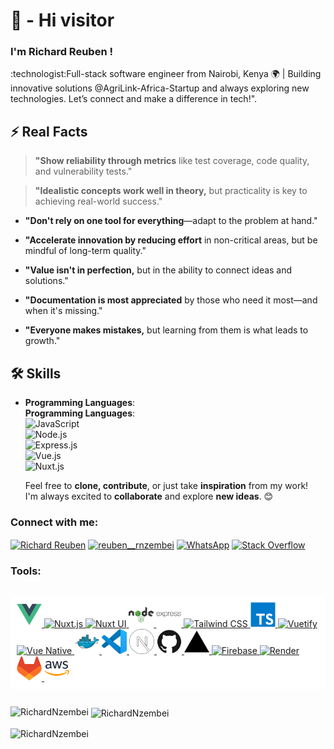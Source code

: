 <h1>👋 - Hi visitor</h1>
<h3>I'm Richard Reuben !</h3>

<p>:technologist:Full-stack software engineer from Nairobi, Kenya 🌍 | Building innovative solutions @AgriLink-Africa-Startup and always exploring new technologies. Let’s connect and make a difference in tech!".</p>


## ⚡ Real Facts
> **"Show reliability through metrics** like test coverage, code quality, and vulnerability tests."

> **"Idealistic concepts work well in theory,** but practicality is key to achieving real-world success."

- **"Don't rely on one tool for everything**—adapt to the problem at hand."

- **"Accelerate innovation by reducing effort** in non-critical areas, but be mindful of long-term quality."

- **"Value isn't in perfection,** but in the ability to connect ideas and solutions."

- **"Documentation is most appreciated** by those who need it most—and when it's missing."

- **"Everyone makes mistakes,** but learning from them is what leads to growth."


## 🛠 Skills

- **Programming Languages**:  
 **Programming Languages**:  
![JavaScript](https://img.shields.io/badge/-JavaScript-EDD94B?logo=javascript&logoColor=white)  
![Node.js](https://img.shields.io/badge/-Node.js-43853D?logo=node.js&logoColor=white)  
![Express.js](https://img.shields.io/badge/-Express.js-404D59?logo=express&logoColor=white)  
![Vue.js](https://img.shields.io/badge/-Vue.js-42b883?logo=vue.js&logoColor=white)  
![Nuxt.js](https://img.shields.io/badge/-Nuxt.js-00C58E?logo=nuxtdotjs&logoColor=white)  


  Feel free to **clone, contribute**, or just take **inspiration** from my work!  
I'm always excited to **collaborate** and explore **new ideas**. 😊


  
<h3 align="left">Connect with me:</h3>
<p align="left">
<a href="https://linkedin.com/in/Richard Reuben" target="blank"><img align="center" src="https://raw.githubusercontent.com/rahuldkjain/github-profile-readme-generator/master/src/images/icons/Social/linked-in-alt.svg" alt="Richard Reuben" height="30" width="40" /></a>
<a href="https://www.instagram.com/reuben__rnzembei" target="blank"><img align="center" src="https://raw.githubusercontent.com/rahuldkjain/github-profile-readme-generator/master/src/images/icons/Social/instagram.svg" alt="reuben__rnzembei" height="30" width="40" /></a>
<a href="https://wa.me/254740934445" target="_blank"><img align="center" src="https://raw.githubusercontent.com/rahuldkjain/github-profile-readme-generator/master/src/images/icons/Social/whatsapp.svg" alt="WhatsApp" height="30" width="40" /></a>
<a href="https://stackoverflow.com/users/23212627/saint" target="_blank">
  <img align="center" src="https://stackoverflow.com/favicon.ico" alt="Stack Overflow" height="30" width="40" />
</a>
</p>
<h3 align="left">Tools:</h3>
<p align="left" style="background-color: white; padding: 10px; border-radius: 5px; display: inline-block;">
  <a href="https://v3.vuejs.org/" target="_blank" rel="noreferrer">
    <img src="https://raw.githubusercontent.com/devicons/devicon/master/icons/vuejs/vuejs-original.svg" alt="Vue.js" width="40" height="40"/>
  </a>
  <a href="https://nuxtjs.org/" target="_blank" rel="noreferrer">
    <img src="https://upload.wikimedia.org/wikipedia/commons/a/ae/Nuxt_logo.svg" alt="Nuxt.js" width="40" height="40"/>
  </a>
  <a href="https://ui.nuxtjs.org/" target="_blank" rel="noreferrer">
    <img src="https://avatars.githubusercontent.com/u/90257133?s=200&v=4" alt="Nuxt UI" width="40" height="40"/>
  </a>
  <a href="https://nodejs.org/" target="_blank" rel="noreferrer">
    <img src="https://raw.githubusercontent.com/devicons/devicon/master/icons/nodejs/nodejs-original-wordmark.svg" alt="Node.js" width="40" height="40"/>
  </a>
  <a href="https://expressjs.com/" target="_blank" rel="noreferrer">
    <img src="https://raw.githubusercontent.com/devicons/devicon/master/icons/express/express-original-wordmark.svg" alt="Express.js" width="40" height="40"/>
  </a>
  <a href="https://tailwindcss.com/" target="_blank" rel="noreferrer">
    <img src="https://upload.wikimedia.org/wikipedia/commons/d/d5/Tailwind_CSS_Logo.svg" alt="Tailwind CSS" width="40" height="40"/>
  </a>
  <a href="https://www.typescriptlang.org/" target="_blank" rel="noreferrer">
    <img src="https://raw.githubusercontent.com/devicons/devicon/master/icons/typescript/typescript-original.svg" alt="TypeScript" width="40" height="40"/>
  </a>
  <a href="https://vuetifyjs.com/" target="_blank" rel="noreferrer">
    <img src="https://cdn.vuetifyjs.com/images/logos/vuetify-logo-light.svg" alt="Vuetify" width="40" height="40"/>
  </a>
  <a href="https://vue-native.io/" target="_blank" rel="noreferrer">
    <img src="https://github.com/GeekyAnts/vue-native-core/raw/master/docs/assets/logo.png" alt="Vue Native" width="40" height="40"/>
  </a>
  <a href="https://www.docker.com/" target="_blank" rel="noreferrer">
    <img src="https://raw.githubusercontent.com/devicons/devicon/master/icons/docker/docker-original.svg" alt="Docker" width="40" height="40"/>
  </a>
  <a href="https://code.visualstudio.com/" target="_blank" rel="noreferrer">
    <img src="https://raw.githubusercontent.com/devicons/devicon/master/icons/vscode/vscode-original.svg" alt="VS Code" width="40" height="40"/>
  </a>
  <a href="https://nextjs.org/" target="_blank" rel="noreferrer">
    <img src="https://raw.githubusercontent.com/devicons/devicon/master/icons/nextjs/nextjs-line.svg" alt="Next.js" width="40" height="40"/>
  </a>
  <a href="https://github.com/" target="_blank" rel="noreferrer">
    <img src="https://raw.githubusercontent.com/devicons/devicon/master/icons/github/github-original.svg" alt="GitHub" width="40" height="40"/>
  </a>
  <a href="https://vercel.com/" target="_blank" rel="noreferrer">
    <img src="https://raw.githubusercontent.com/devicons/devicon/master/icons/vercel/vercel-original.svg" alt="Vercel" width="40" height="40"/>
  </a>
  <a href="https://firebase.google.com/" target="_blank" rel="noreferrer">
    <img src="https://upload.wikimedia.org/wikipedia/commons/3/37/Firebase_Logo.svg" alt="Firebase" width="40" height="40"/>
  </a>
  <a href="https://render.com/" target="_blank" rel="noreferrer">
    <img src="https://render.com/images/favicon-192.png" alt="Render" width="40" height="40"/>
  </a>
  <a href="https://gitlab.com/" target="_blank" rel="noreferrer">
    <img src="https://raw.githubusercontent.com/devicons/devicon/master/icons/gitlab/gitlab-original.svg" alt="GitLab" width="40" height="40"/>
  </a>
  <a href="https://aws.amazon.com/" target="_blank" rel="noreferrer">
    <img src="https://raw.githubusercontent.com/devicons/devicon/master/icons/amazonwebservices/amazonwebservices-original-wordmark.svg" alt="AWS" width="40" height="40"/>
  </a>
</p>



<p><img align="left" src="https://github-readme-stats.vercel.app/api/top-langs?username=RichardNzembei&show_icons=true&locale=en&layout=compact" alt="RichardNzembei" /></p>

<p>&nbsp;<img align="center" src="https://github-readme-stats.vercel.app/api?username=RichardNzembei&show_icons=true&locale=en" alt="RichardNzembei" /></p>

<p><img align="center" src="https://github-readme-streak-stats.herokuapp.com/?user=RichardNzembei&" alt="RichardNzembei" /></p>


